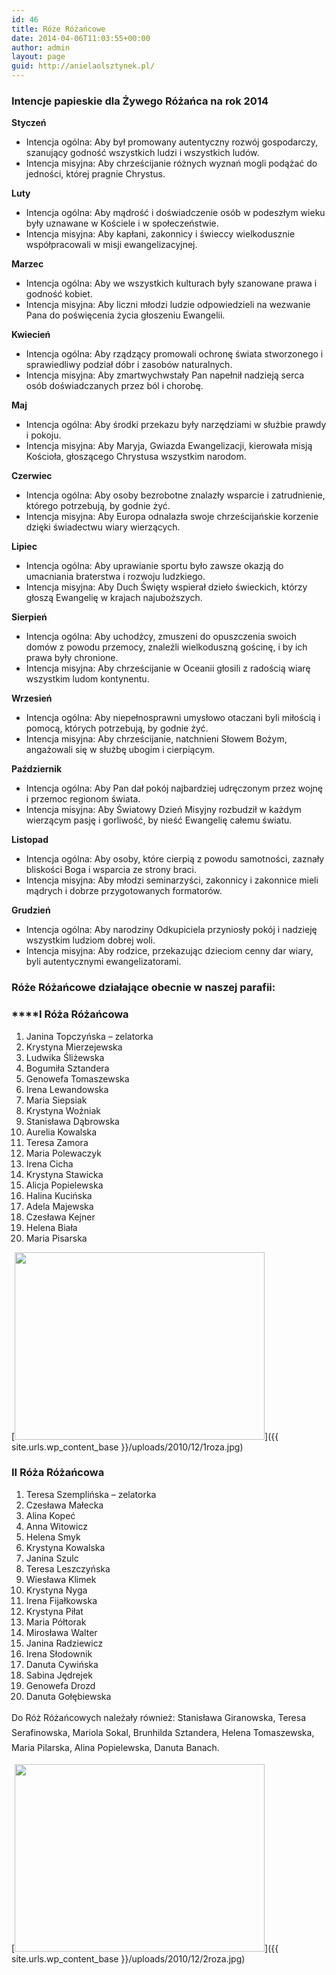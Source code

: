 ```yaml
---
id: 46
title: Róże Różańcowe
date: 2014-04-06T11:03:55+00:00
author: admin
layout: page
guid: http://anielaolsztynek.pl/
---
```


### **Intencje papieskie dla Żywego Różańca na rok 2014**

**Styczeń**

- Intencja ogólna: Aby był promowany autentyczny rozwój gospodarczy, szanujący godność wszystkich ludzi i wszystkich ludów.
- Intencja misyjna: Aby chrześcijanie różnych wyznań mogli podążać do jedności, której pragnie Chrystus.

**Luty**

- Intencja ogólna: Aby mądrość i doświadczenie osób w podeszłym wieku były uznawane w Kościele i w społeczeństwie.
- Intencja misyjna: Aby kapłani, zakonnicy i świeccy wielkodusznie współpracowali w misji ewangelizacyjnej.

**Marzec**

- Intencja ogólna: Aby we wszystkich kulturach były szanowane prawa i godność kobiet.
- Intencja misyjna: Aby liczni młodzi ludzie odpowiedzieli na wezwanie Pana do poświęcenia życia głoszeniu Ewangelii.

**Kwiecień**

- Intencja ogólna: Aby rządzący promowali ochronę świata stworzonego i sprawiedliwy podział dóbr i zasobów naturalnych.
- Intencja misyjna: Aby zmartwychwstały Pan napełnił nadzieją serca osób doświadczanych przez ból i chorobę.

**Maj**

- Intencja ogólna: Aby środki przekazu były narzędziami w służbie prawdy i pokoju.
- Intencja misyjna: Aby Maryja, Gwiazda Ewangelizacji, kierowała misją Kościoła, głoszącego Chrystusa wszystkim narodom.

**Czerwiec**

- Intencja ogólna: Aby osoby bezrobotne znalazły wsparcie i zatrudnienie, którego potrzebują, by godnie żyć.
- Intencja misyjna: Aby Europa odnalazła swoje chrześcijańskie korzenie dzięki świadectwu wiary wierzących.

**Lipiec**

- Intencja ogólna: Aby uprawianie sportu było zawsze okazją do umacniania braterstwa i rozwoju ludzkiego.
- Intencja misyjna: Aby Duch Święty wspierał dzieło świeckich, którzy głoszą Ewangelię w krajach najuboższych.

**Sierpień**

- Intencja ogólna: Aby uchodźcy, zmuszeni do opuszczenia swoich domów z powodu przemocy, znaleźli wielkoduszną gościnę, i by ich prawa były chronione.
- Intencja misyjna: Aby chrześcijanie w Oceanii głosili z radością wiarę wszystkim ludom kontynentu.

**Wrzesień**

- Intencja ogólna: Aby niepełnosprawni umysłowo otaczani byli miłością i pomocą, których potrzebują, by godnie żyć.
- Intencja misyjna: Aby chrześcijanie, natchnieni Słowem Bożym, angażowali się w służbę ubogim i cierpiącym.

**Październik**

- Intencja ogólna: Aby Pan dał pokój najbardziej udręczonym przez wojnę i przemoc regionom świata.
- Intencja misyjna: Aby Światowy Dzień Misyjny rozbudził w każdym wierzącym pasję i gorliwość, by nieść Ewangelię całemu światu.

**Listopad**

- Intencja ogólna: Aby osoby, które cierpią z powodu samotności, zaznały bliskości Boga i wsparcia ze strony braci.
- Intencja misyjna: Aby młodzi seminarzyści, zakonnicy i zakonnice mieli mądrych i dobrze przygotowanych formatorów.

**Grudzień**

- Intencja ogólna: Aby narodziny Odkupiciela przyniosły pokój i nadzieję wszystkim ludziom dobrej woli.
- Intencja misyjna: Aby rodzice, przekazując dzieciom cenny dar wiary, byli autentycznymi ewangelizatorami.

### **Róże Różańcowe działające obecnie w naszej parafii:**

### \*\*\*\*I Róża Różańcowa

1. Janina Topczyńska &#8211; zelatorka
2. Krystyna Mierzejewska
3. Ludwika Śliżewska
4. Bogumiła Sztandera
5. Genowefa Tomaszewska
6. Irena Lewandowska
7. Maria Siepsiak
8. Krystyna Woźniak
9. Stanisława Dąbrowska
10. Aurelia Kowalska
11. Teresa Zamora
12. Maria Polewaczyk
13. Irena Cicha
14. Krystyna Stawicka
15. Alicja Popielewska
16. Halina Kucińska
17. Adela Majewska
18. Czesława Kejner
19. Helena Biała
20. Maria Pisarska

[<img class="aligncenter size-full wp-image-49" title="1roza" src="{{ site.urls.wp_content_base }}/uploads/2010/12/1roza.jpg" alt="" width="400" height="300" srcset="{{ site.urls.wp_content_base }}/uploads/2010/12/1roza.jpg 400w, {{ site.urls.wp_content_base }}/uploads/2010/12/1roza-300x225.jpg 300w" sizes="(max-width: 400px) 100vw, 400px" />]({{ site.urls.wp_content_base }}/uploads/2010/12/1roza.jpg)

### II Róża Różańcowa

1. Teresa Szemplińska &#8211; zelatorka
2. Czesława Małecka
3. Alina Kopeć
4. Anna Witowicz
5. Helena Smyk
6. Krystyna Kowalska
7. Janina Szulc
8. Teresa Leszczyńska
9. Wiesława Klimek
10. Krystyna Nyga
11. Irena Fijałkowska
12. Krystyna Piłat
13. Maria Półtorak
14. Mirosława Walter
15. Janina Radziewicz
16. Irena Słodownik
17. Danuta Cywińska
18. Sabina Jędrejek
19. Genowefa Drozd
20. Danuta Gołębiewska

<span style="line-height: 24px;">Do Róż Różańcowych należały również: Stanisława Giranowska, Teresa Serafinowska, Mariola Sokal, Brunhilda Sztandera, Helena Tomaszewska, Maria Pilarska, Alina Popielewska, Danuta Banach.</span>

[<img class="aligncenter size-full wp-image-51" title="2roza" src="{{ site.urls.wp_content_base }}/uploads/2010/12/2roza.jpg" alt="" width="400" height="300" srcset="{{ site.urls.wp_content_base }}/uploads/2010/12/2roza.jpg 400w, {{ site.urls.wp_content_base }}/uploads/2010/12/2roza-300x225.jpg 300w" sizes="(max-width: 400px) 100vw, 400px" />]({{ site.urls.wp_content_base }}/uploads/2010/12/2roza.jpg)

